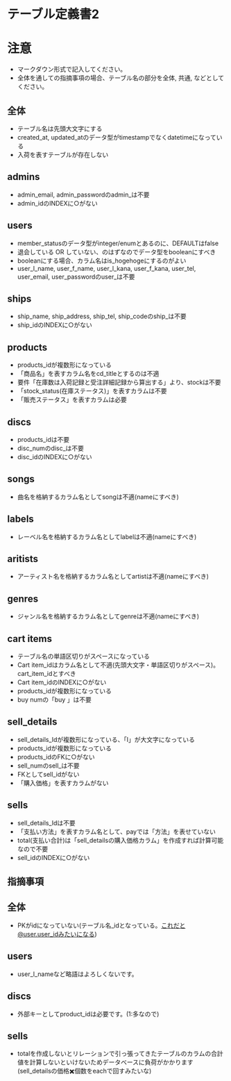 # テーブル定義書2

# 注意
* マークダウン形式で記入してください。
* 全体を通しての指摘事項の場合、テーブル名の部分を全体, 共通, などとしてください。

## 全体
- テーブル名は先頭大文字にする
- created_at, updated_atのデータ型がtimestampでなくdatetimeになっている
- 入荷を表すテーブルが存在しない

## admins
- admin_email, admin_passwordのadmin_は不要
- admin_idのINDEXに○がない
## users
- member_statusのデータ型がinteger/enumとあるのに、DEFAULTはfalse
 - 退会している OR していない、のはずなのでデータ型をbooleanにすべき
 - booleanにする場合、カラム名はis_hogehogeにするのがよい
- user_l_name, user_f_name, user_l_kana, user_f_kana, user_tel, user_email, user_passwordのuser_は不要

## ships
- ship_name, ship_address, ship_tel, ship_codeのship_は不要
- ship_idのINDEXに○がない
## products
- products_idが複数形になっている
- 「商品名」を表すカラム名をcd_titleとするのは不適
- 要件「在庫数は入荷記録と受注詳細記録から算出する」より、stockは不要
- 「stock_status(在庫ステータス)」を表すカラムは不要
 - 「販売ステータス」を表すカラムは必要
## discs
- products_idは不要
- disc_numのdisc_は不要
- disc_idのINDEXに○がない
## songs
- 曲名を格納するカラム名としてsongは不適(nameにすべき)
## labels
- レーベル名を格納するカラム名としてlabelは不適(nameにすべき)
## aritists
- アーティスト名を格納するカラム名としてartistは不適(nameにすべき)
## genres
- ジャンル名を格納するカラム名としてgenreは不適(nameにすべき)
## cart items
- テーブル名の単語区切りがスペースになっている
- Cart item_idはカラム名として不適(先頭大文字・単語区切りがスペース)。cart_item_idとすべき
- Cart item_idのINDEXに○がない
- products_idが複数形になっている
- buy numの「buy 」は不要
## sell_details
- sell_details_Idが複数形になっている、「I」が大文字になっている
- products_idが複数形になっている
- products_idのFKに○がない
- sell_numのsell_は不要
- FKとしてsell_idがない
- 「購入価格」を表すカラムがない
## sells
- sell_details_Idは不要
- 「支払い方法」を表すカラム名として、payでは「方法」を表せていない
- total(支払い合計)は「sell_detailsの購入価格カラム」を作成すれば計算可能なので不要
- sell_idのINDEXに○がない

## 指摘事項
## 全体
- PKがidになっていない(テーブル名_idとなっている。これだと@user.user_idみたいになる)

## users
- user_l_nameなど略語はよろしくないです。

## discs
- 外部キーとしてproduct_idは必要です。(1:多なので)

## sells
- totalを作成しないとリレーションで引っ張ってきたテーブルのカラムの合計値を計算しないといけないためデータベースに負荷がかかります(sell_detailsの価格✖️個数をeachで回すみたいな)
